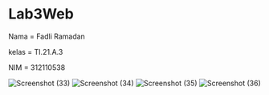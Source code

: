 # Lab3Web

Nama  = Fadli Ramadan


kelas = TI.21.A.3


NIM   = 312110538


![Screenshot (33)](https://user-images.githubusercontent.com/69451514/227794799-d7f7b468-fbf0-40d1-a05a-407e0b979759.png)
![Screenshot (34)](https://user-images.githubusercontent.com/69451514/227794808-fd080161-a4ea-4ef6-a5e4-7aee8296e623.png)
![Screenshot (35)](https://user-images.githubusercontent.com/69451514/227794813-40cbd85d-308a-4f10-b42c-295c860de379.png)
![Screenshot (36)](https://user-images.githubusercontent.com/69451514/227794870-40c6811b-3f33-49be-9842-144f357f787f.png)

